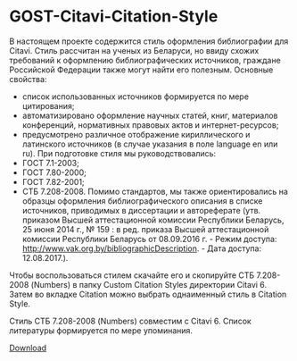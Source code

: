 # GOST-Citavi-Citation-Style
В настоящем проекте содержится стиль оформления библиографии для Citavi.
Стиль рассчитан на ученых из Беларуси, но ввиду схожих требований к оформлению библиографических источников, граждане Российской Федерации также могут найти его полезным. 
Основные свойства:
- список использованных источников формируется по мере цитирования;
- автоматизировано оформление научных статей, книг, материалов конференций, нормативных правовых актов и интернет-ресурсов;
- предусмотрено различное отображение кириллического и латинского источников (в случае указания в поле language en или ru). 
При подготовке стиля мы руководствовались:
- ГОСТ 7.1-2003;
- ГОСТ 7.80-2000;
- ГОСТ 7.82-2001;
- СТБ 7.208-2008. 
Помимо стандартов, мы также ориентировались на образцы оформления библиографического описания в списке источников, приводимых в диссертации и автореферате (утв. приказом Высшей аттестационной комиссии Республики Беларусь, 25 июня 2014 г., № 159 : в ред. приказа Высшей аттестационной комиссии Республики Беларусь от 08.09.2016 г. - Режим доступа: <http://www.vak.org.by/bibliographicDescription>. - Дата доступа: 12.08.2017.).

Чтобы воспользоваться стилем скачайте его и скопируйте СТБ 7.208-2008 (Numbers) в папку Custom Citation Styles директории Citavi 6.
Затем во вкладке Citation можно выбрать однаименный стиль в Citation Style. 

Стиль СТБ 7.208-2008 (Numbers) совместим с Citavi 6. Список литературы формируется по мере упоминания. 

<a href="docs/STB_7.208-2008_(Numbers).ccs" download>Download</a>
